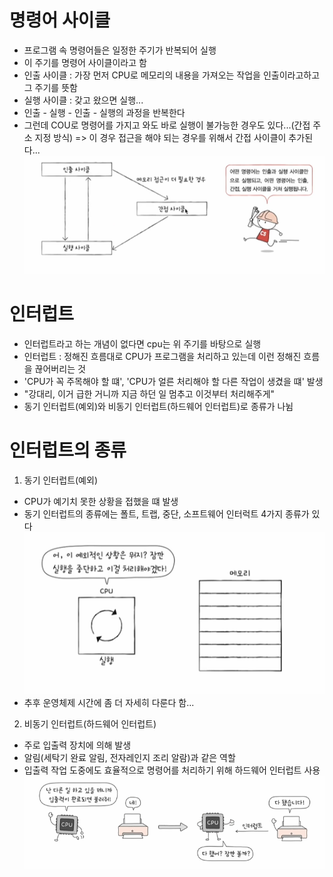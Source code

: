 # 명령어 사이클
- 프로그램 속 명령어들은 일정한 주기가 반복되어 실행
- 이 주기를 명령어 사이클이라고 함
- 인출 사이클 : 가장 먼저 CPU로 메모리의 내용을 가져오는 작업을 인출이라고하고 그 주기를 뜻함
- 실행 사이클 : 갖고 왔으면 실행...
- 인출 - 실행 - 인출 - 실행의 과정을 반복한다
- 그런데 COU로 명령어를 가지고 와도 바로 실행이 불가능한 경우도 있다...(간접 주소 지정 방식)
=> 이 경우 접근을 해야 되는 경우를 위해서 간접 사이클이 추가된다...
![alt text](../CPU/image/image-8.png)

# 인터럽트
- 인터럽트라고 하는 개념이 없다면 cpu는 위 주기를 바탕으로 실행
- 인터럽트 : 정해진 흐름대로 CPU가 프로그램을 처리하고 있는데 이런 정해진 흐름을 끊어버리는 것
- 'CPU가 꼭 주목해야 할 떄', 'CPU가 얼른 처리해야 할 다른 작업이 생겼을 떄' 발생
- "강대리, 이거 급한 거니까 지금 하던 일 멈추고 이것부터 처리해주게"
- 동기 인터럽트(예외)와 비동기 인터럽트(하드웨어 인터럽트)로 종류가 나뉨

# 인터럽트의 종류
1. 동기 인터럽트(예외)
- CPU가 예기치 못한 상황을 접했을 떄 발생
- 동기 인터럽트의 종류에는 폴트, 트랩, 중단, 소프트웨어 인터럭트 4가지 종류가 있다
![alt text](../CPU/image/image-9.png)
- 추후 운영체제 시간에 좀 더 자세히 다룬다 함...

2. 비동기 인터럽트(하드웨어 인터럽트) 
- 주로 입출력 장치에 의해 발생
- 알림(세탁기 완료 알림, 전자레인지 조리 알람)과 같은 역할
- 입출력 작업 도중에도 효율적으로 명령어를 처리하기 위해 하드웨어 인터럽트 사용
![alt text](../CPU/image/image-10.png)